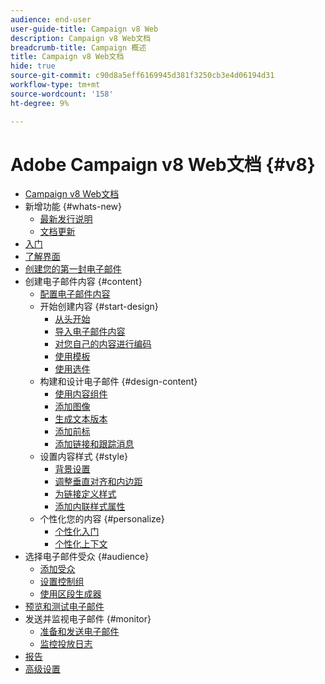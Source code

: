 ```yaml
---
audience: end-user
user-guide-title: Campaign v8 Web
description: Campaign v8 Web文档
breadcrumb-title: Campaign 概述
title: Campaign v8 Web文档
hide: true
source-git-commit: c90d8a5eff6169945d381f3250cb3e4d06194d31
workflow-type: tm+mt
source-wordcount: '158'
ht-degree: 9%

---
```



# Adobe Campaign v8 Web文档 {#v8}

+ [Campaign v8 Web文档](campaign-web-home.md)
+ 新增功能 {#whats-new}
   + [最新发行说明](rn/release-notes.md)
   + [文档更新](rn/documentation-updates.md)
+ [入门](get-started/get-started.md)
+ [了解界面](get-started/user-interface.md)
+ [创建您的第一封电子邮件](email/create-email.md)
+ 创建电子邮件内容 {#content}
   + [配置电子邮件内容](content/edit-content.md)
   + 开始创建内容 {#start-design}
      + [从头开始 ](content/create-email-content.md)
      + [导入电子邮件内容](content/existing-content.md)
      + [对您自己的内容进行编码](content/code-content.md)
      + [使用模板](content/email-templates.md)
      + [使用选件](content/offers.md)
   + 构建和设计电子邮件 {#design-content}
      + [使用内容组件](content/content-components.md)
      + [添加图像](content/add-assets.md)
      + [生成文本版本](content/text-version-email.md)
      + [添加前标](content/preheader.md)
      + [添加链接和跟踪消息](content/message-tracking.md)
   + 设置内容样式 {#style}
      + [背景设置](content/backgrounds.md)
      + [调整垂直对齐和内边距](content/adjusting-vertical-alignment-and-padding.md)
      + [为链接定义样式](content/styling-links.md)
      + [添加内联样式属性](content/adding-inline-styling-attributes.md)
   + 个性化您的内容 {#personalize}
      + [个性化入门](personalization/personalize.md)
      + [个性化上下文](personalization/personalization-contexts.md)
+ 选择电子邮件受众 {#audience}
   + [添加受众](audience/add-audience.md)
   + [设置控制组](audience/control-group.md)
   + [使用区段生成器](audience/segment-builder.md)
+ [预览和测试电子邮件](preview-test/preview-test.md)
+ 发送并监视电子邮件 {#monitor}
   + [准备和发送电子邮件](monitor/prepare-send.md)
   + [监控投放日志](monitor/delivery-logs.md)
+ [报告](reporting/reports.md)
+ [高级设置](advanced-settings/delivery-settings.md)
